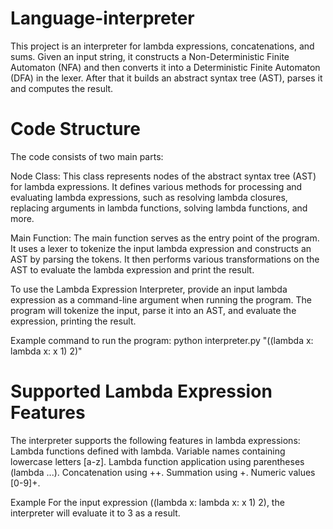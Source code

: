# Language-interpreter

This project is an interpreter for lambda expressions, concatenations, and sums.
Given an input string, it constructs a Non-Deterministic Finite Automaton (NFA) and then converts it into a Deterministic Finite Automaton (DFA) in the lexer.
After that it builds an abstract syntax tree (AST), parses it and computes the result.

# Code Structure
The code consists of two main parts:

Node Class: This class represents nodes of the abstract syntax tree (AST) for lambda expressions. It defines various methods for processing and evaluating lambda expressions, such as resolving lambda closures, replacing arguments in lambda functions, solving lambda functions, and more.

Main Function: The main function serves as the entry point of the program. It uses a lexer to tokenize the input lambda expression and constructs an AST by parsing the tokens. It then performs various transformations on the AST to evaluate the lambda expression and print the result.

To use the Lambda Expression Interpreter, provide an input lambda expression as a command-line argument when running the program. The program will tokenize the input, parse it into an AST, and evaluate the expression, printing the result.

Example command to run the program:
python interpreter.py "((lambda x: lambda x: x 1) 2)"

# Supported Lambda Expression Features

The interpreter supports the following features in lambda expressions:
Lambda functions defined with lambda.
Variable names containing lowercase letters [a-z].
Lambda function application using parentheses (lambda ...).
Concatenation using ++.
Summation using +.
Numeric values [0-9]+.

Example
For the input expression ((lambda x: lambda x: x 1) 2), the interpreter will evaluate it to 3 as a result.

